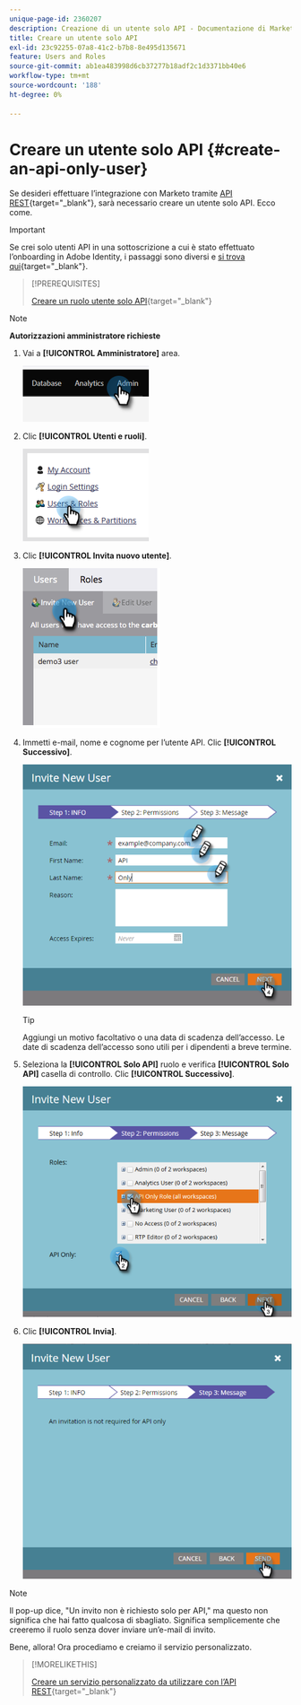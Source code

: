 ```yaml
---
unique-page-id: 2360207
description: Creazione di un utente solo API - Documentazione di Marketo - Documentazione del prodotto
title: Creare un utente solo API
exl-id: 23c92255-07a8-41c2-b7b8-8e495d135671
feature: Users and Roles
source-git-commit: ab1ea483998d6cb37277b18adf2c1d3371bb40e6
workflow-type: tm+mt
source-wordcount: '188'
ht-degree: 0%

---
```


# Creare un utente solo API {#create-an-api-only-user}

Se desideri effettuare l’integrazione con Marketo tramite [API REST](https://developers.marketo.com/documentation/rest/){target="_blank"}, sarà necessario creare un utente solo API. Ecco come.

>[!IMPORTANT]
>
>Se crei solo utenti API in una sottoscrizione a cui è stato effettuato l’onboarding in Adobe Identity, i passaggi sono diversi e [si trova qui](/help/marketo/product-docs/administration/marketo-with-adobe-identity/add-api-only-user-for-adobe-ims-enabled-subscriptions.md){target="_blank"}.

>[!PREREQUISITES]
>
>[Creare un ruolo utente solo API](/help/marketo/product-docs/administration/users-and-roles/create-an-api-only-user-role.md){target="_blank"}

>[!NOTE]
>
>**Autorizzazioni amministratore richieste**

1. Vai a **[!UICONTROL Amministratore]** area.

   ![](assets/create-an-api-only-user-1.png)

1. Clic **[!UICONTROL Utenti e ruoli]**.

   ![](assets/create-an-api-only-user-2.png)

1. Clic **[!UICONTROL Invita nuovo utente]**.

   ![](assets/create-an-api-only-user-3.png)

1. Immetti e-mail, nome e cognome per l’utente API. Clic **[!UICONTROL Successivo]**.

   ![](assets/create-an-api-only-user-4.png)

   >[!TIP]
   >
   >Aggiungi un motivo facoltativo o una data di scadenza dell’accesso. Le date di scadenza dell’accesso sono utili per i dipendenti a breve termine.

1. Seleziona la **[!UICONTROL Solo API]** ruolo e verifica **[!UICONTROL Solo API]** casella di controllo. Clic **[!UICONTROL Successivo]**.

   ![](assets/create-an-api-only-user-5.png)

1. Clic **[!UICONTROL Invia]**.

   ![](assets/create-an-api-only-user-6.png)

>[!NOTE]
>
>Il pop-up dice, &quot;Un invito non è richiesto solo per API,&quot; ma questo non significa che hai fatto qualcosa di sbagliato. Significa semplicemente che creeremo il ruolo senza dover inviare un’e-mail di invito.

Bene, allora! Ora procediamo e creiamo il servizio personalizzato.

>[!MORELIKETHIS]
>
>[Creare un servizio personalizzato da utilizzare con l’API REST](/help/marketo/product-docs/administration/additional-integrations/create-a-custom-service-for-use-with-rest-api.md){target="_blank"}

